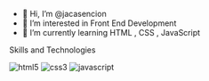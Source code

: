 - 👋 Hi, I’m @jacasencion
- 👀 I’m interested in Front End Development
- 🌱 I’m currently learning HTML , CSS , JavaScript


Skills and Technologies

![html5](https://user-images.githubusercontent.com/82973060/162553030-197d6272-8553-4d6f-a0dd-e59cd283b953.png)
![css3](https://user-images.githubusercontent.com/82973060/162553043-fad9b33e-6a3f-4124-9f00-aa41362b8890.png)
![javascript](https://user-images.githubusercontent.com/82973060/162553085-0bb8560d-feda-4eff-9dee-2e86ba16355d.png)



<!---
jacasencion/jacasencion is a ✨ special ✨ repository because its `README.md` (this file) appears on your GitHub profile.
You can click the Preview link to take a look at your changes.
--->
